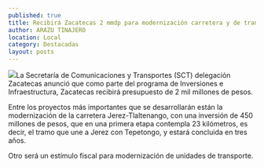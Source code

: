 ```yaml
---
published: true
title: Recibirá Zacatecas 2 mmdp para modernización carretera y de transporte
author: ARAZU TINAJERO
location: Local
category: Destacadas
layout: posts
---
```


![](http://i.imgur.com/Lu6mml1m.jpg)La Secretaría de Comunicaciones y Transportes (SCT) delegación Zacatecas anunció que como parte del programa de Inversiones e Infraestructura, Zacatecas recibirá presupuesto de 2 mil millones de pesos. 

Entre los proyectos más importantes que se desarrollarán están la modernización de la carretera Jerez-Tlaltenango, con una inversión de 450 millones de pesos, que en una primera etapa contempla 23 kilómetros, es decir, el tramo que une a Jerez con Tepetongo, y estará concluida en tres años.

Otro será un estímulo fiscal para modernización de unidades de transporte.
